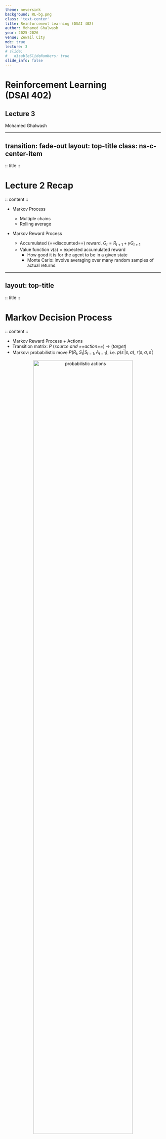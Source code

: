 ```yaml
---
theme: neversink
background: RL-bg.png
class: 'text-center'
title: Reinforcement Learning (DSAI 402)
author: Mohamed Ghalwash
year: 2025-2026
venue: Zewail City
mdc: true
lecture: 3
# slide:
#   disableSlideNumbers: true
slide_info: false
---
```


# Reinforcement Learning <br> (DSAI 402)
## Lecture 3

Mohamed Ghalwash
<Email v="mghalwash@zewailcity.edu.eg" />

---
transition: fade-out
layout: top-title
class: ns-c-center-item
---

:: title :: 

# Lecture 2 Recap

:: content :: 

- Markov Process
  - Multiple chains 
  - Rolling average 
  
- Markov Reward Process
  - Accumulated (==discounted==) reward, $G_t = R_{t+1} + \gamma G_{t+1}$
  - Value function $v(s)$ = expected accumulated reward
    - How good it is for the agent to be in a given state
    - Monte Carlo: involve averaging over many random samples of actual returns
  
<BottomBar/>

---
layout: top-title
---

:: title :: 

# Markov Decision Process

:: content :: 

- Markov Reward Process + Actions
- Transition matrix: $P$ (_source and ==action==_) $\rightarrow$ (_target_)
- Markov: probabilistic move $P(R_t, S_t|S_{t-1},A_{t-1})$, i.e. $p(s^\prime | s,a)$, $r(s,a,s^\prime)$
  
<div style="text-align:center;">
  <img src="./images/lec2_actions.png" alt="probabilistic actions" style="display: block; margin-left: auto; margin-right: auto; width: 80%;" />
</div>

<BottomBar/>

---
layout: top-title
# columns: is-10
# align: l-lt-ct
---

:: title :: 

# What is Policy?

:: content :: 

- $\pi(a|s)$
  - a mapping from states to probabilities of selecting each possible action

<div style="text-align:center;">

```mermaid {theme: 'neutral', scale: 0.9}
%% States: s1, s2; Actions: a1, a2
%% Each cell shows \pi(a|s)
flowchart TB
  subgraph Policy_Matrix["$$\pi(a|s)$$"]
    direction LR
    S1A1["$$\pi(a_1|s_1)$$"]
    S1A2["$$\pi(a_2|s_1)$$"]
    S2A1["$$\pi(a_1|s_2)$$"]
    S2A2["$$\pi(a_2|s_2)$$"]
  end
  S1(("$$s_1$$"))
  S2(("$$s_2$$"))
  A1(("$$a_1$$"))
  A2(("$$a_2$$"))
  S1 -- " " --> S1A1
  S1 -- " " --> S1A2
  S2 -- " " --> S2A1
  S2 -- " " --> S2A2
  S1A1 -- " " --> A1
  S1A2 -- " " --> A2
  S2A1 -- " " --> A1
  S2A2 -- " " --> A2

  linkStyle 0,4 stroke:#1f77b4,stroke-width:3px;
  linkStyle 2,6 stroke:#d62728,stroke-width:3px;
  classDef redNode fill:#2e2eff,color:#fff,stroke:#000,stroke-width:2px;
  classDef blueNode fill:#E31243,stroke:#000,stroke-width:1px;
  class S1A1 redNode;
  class S2A1 blueNode;
```

</div>

<BottomBar/>

---
layout: top-title
---

:: title :: 

# What is Policy?

:: content :: 

- $v_{\pi}(s)$
  - the state-value function of a state $s$ under a policy $\pi$
  - the expected return when starting in $s$ and following $\pi$ thereafter

<div style="text-align:center;">

```mermaid {theme: 'neutral', scale: 0.8}
%% State-value vector v_pi(s)
flowchart TB
  V1["$$v_\pi(s_1)$$"]
  V2["$$v_\pi(s_2)$$"]
  V3["$$v_\pi(s_3)$$"]
  V1 --> V2 --> V3
```

</div>

<BottomBar/>

---
layout: top-title
---

:: title :: 

# What is Policy?

:: content :: 

- $q_{\pi}(s, a)$
  - the action-value function of taking action $a$ in state $s$ under a policy $\pi$ 
  - the expected return when performing action $a$ in state $s$ and following $\pi$ thereafter

<div style="text-align:center;">

```mermaid {theme: 'neutral', scale: 0.8}
%% Q(s,a) matrix for 2 states, 2 actions
flowchart TB
  subgraph Q_Matrix["Q_π(s,a)"]
    direction LR
    Q11["$$q_\pi(s_1,a_1)$$"]
    Q12["$$q_\pi(s_1,a_2)$$"]
    Q21["$$q_\pi(s_2,a_1)$$"]
    Q22["$$q_\pi(s_2,a_2)$$"]
  end
  S1(("$$s_1$$"))
  S2(("$$s_2$$"))
  A1(("$$a_1$$"))
  A2(("$$a_2$$"))
  S1 -- " " --> Q11
  S1 -- " " --> Q12
  S2 -- " " --> Q21
  S2 -- " " --> Q22
  Q11 -- " " --> A1
  Q12 -- " " --> A2
  Q21 -- " " --> A1
  Q22 -- " " --> A2

  linkStyle 0,4 stroke:#1f77b4,stroke-width:3px;
  linkStyle 2,6 stroke:#d62728,stroke-width:3px;
  classDef redNode fill:#2e2eff,color:#fff,stroke:#000,stroke-width:2px;
  classDef blueNode fill:#E31243,stroke:#000,stroke-width:1px;
  class Q11 redNode;
  class Q21 blueNode;
```

</div>

<BottomBar/>


---
layout: top-title
class: text-center
---

:: title ::

# Bellman

:: content :: 

<div class="grid" style="display: grid; grid-template-columns: 3fr 1fr; gap: 1em;">
  <div>

$$
{1|1,2|2,3|3,4|4,5|all}
\begin{array}{ll}
v_\pi(s) & = \mathbb{E}_\pi \left[ G_t \mid S_t = s \right] \\ \\
        & =  \mathbb{E}_\pi \left[ \textcolor{green}{R_{t+1} + \gamma G_{t+1}} \mid s \right] \\ \\
        & =  \mathbb{E}_\pi \left[ \textcolor{green}{R_{t+1} + \gamma v_\pi(s^\prime)} \mid s \right] \\ \\
        & = \sum_a \sum_{s^\prime} \textcolor{blue}{\pi(a|s)} \textcolor{red}{p(s^\prime|s,a)} \left[ \textcolor{green}{r(s,a,s^\prime) + \gamma v_\pi(s^\prime)} \right] \\ \\ 
        & = \sum_a \textcolor{blue}{\pi(a|s)} \sum_{s^\prime} \textcolor{red}{p(s^\prime|s,a)} \left[ \textcolor{green}{r(s,a,s^\prime) + \gamma v_\pi(s^\prime)} \right]
\end{array}
$$

  </div>
  <div>

```mermaid {theme: 'neutral', scale: 0.8}
graph TD
  S1(("$$s_1$$"))
  S3(("$$s_1^\prime$$"))
  S4(("$$s_1^{\prime\prime}$$"))
  A1(("$$a_1$$"))
  A2(("$$a_2$$"))
  S1 -- "$$\pi(a_1|s_1)$$" --> A1
  S1 -- "$$\pi(a_2|s_1)$$" --> A2
  A1 -- "$$p(s_1^\prime|s_1, a_1), r^\prime$$" --> S3
  A1 -- "$$p(s_1^{\prime\prime}|s_1, a_1), r^{\prime\prime}$$" --> S4
  
  %% Style links from S1 (blue)
  linkStyle 0 stroke:#1f77b4,stroke-width:3px;
  linkStyle 1 stroke:#1f77b4,stroke-width:3px;
  %% Style links from S2 (red)
  linkStyle 2 stroke:#d62728,stroke-width:3px;
  linkStyle 3 stroke:#d62728,stroke-width:3px;
  classDef blackNode fill:#000,color:#fff,stroke:#000,stroke-width:2px;
  classDef stateNode fill:none,stroke:#000,stroke-width:1px;
  class A1,A2 blackNode;
  class S1,S3,S4 stateNode;
```

  </div>
</div>


<v-click>

#### For each ==state-action-next state== triple, we calculate the joint probability $\textcolor{blue}{\pi(a|s)}\textcolor{red}{p(s^\prime|s, a)}$ and use it to weight the expected reward. Summing over all such triples yields the total expected state-value

</v-click>

<BottomBar/>

---
layout: center
class: text-center
---

# Learn More

[Slidev](https://sli.dev) · [Course Homepage](https://github.com/m-fakhry/DSAI-402-RL)